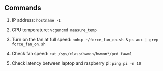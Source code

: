 ## Commands

1. IP address:
`hostname -I`

2. CPU temperature:
`vcgencmd measure_temp`

3. Turn on the fan at full speed:
`nohup ~/force_fan_on.sh &`
`ps aux | grep force_fan_on.sh`

4. Check fan speed:
`cat /sys/class/hwmon/hwmon*/pcd fawm1`

5. Check latency between laptop and raspberry pi:
`ping pi -n 10`
